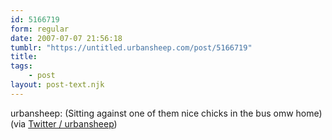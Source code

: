 ```yaml
---
id: 5166719
form: regular
date: 2007-07-07 21:56:18
tumblr: "https://untitled.urbansheep.com/post/5166719"
title:
tags:
    - post
layout: post-text.njk
---
```


<p>urbansheep: (Sitting against one of them nice chicks in the bus omw home) (via <a href="http://twitter.com/urbansheep/statuses/138946122">Twitter / urbansheep</a>)</p>

